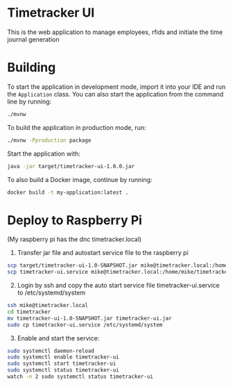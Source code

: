 Timetracker UI
=====================
This is the web application to manage employees, rfids and initiate the time journal generation

# Building

To start the application in development mode, import it into your IDE and run the `Application` class.
You can also start the application from the command line by running:

```bash
./mvnw
```

To build the application in production mode, run:

```bash
./mvnw -Pproduction package
```

Start the application with:

```bash
java -jar target/timetracker-ui-1.0.0.jar
```

To also build a Docker image, continue by running:

```bash
docker build -t my-application:latest .
```

# Deploy to Raspberry Pi

(My raspberry pi has the dnc timetracker.local)

1. Transfer jar file and autostart service file to the raspberry pi

```bash
scp target/timetracker-ui-1.0-SNAPSHOT.jar mike@timetracker.local:/home/mike/timetrackercd timetracker
scp timetracker-ui.service mike@timetracker.local:/home/mike/timetracker
```

2. Login by ssh and copy the auto start service file timetracker-ui.service to /etc/systemd/system

```bash
ssh mike@timetracker.local
cd timetracker
mv timetracker-ui-1.0-SNAPSHOT.jar timetracker-ui.jar
sudo cp timetracker-ui.service /etc/systemd/system
```

3. Enable and start the service:

```bash
sudo systemctl daemon-reload
sudo systemctl enable timetracker-ui
sudo systemctl start timetracker-ui
sudo systemctl status timetracker-ui
watch -n 2 sudo systemctl status timetracker-ui
```